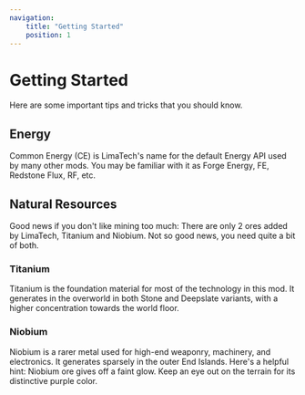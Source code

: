 ```yaml
---
navigation:
    title: "Getting Started"
    position: 1
---
```


# Getting Started
Here are some important tips and tricks that you should know.

## Energy
Common Energy (CE) is LimaTech's name for the default Energy API used by many other mods. You may be familiar with it
as Forge Energy, FE, Redstone Flux, RF, etc.


## Natural Resources

Good news if you don't like mining too much: There are only 2 ores added by LimaTech, Titanium and Niobium. Not so good news,
you need quite a bit of both.

### Titanium
<ItemGrid>
<ItemIcon id="titanium_ore" />
<ItemIcon id="deepslate_titanium_ore"/>
<ItemIcon id="raw_titanium"/>
</ItemGrid>
Titanium is the foundation material for most of the technology in this mod. It generates in the overworld in both Stone
and Deepslate variants, with a higher concentration towards the world floor.

### Niobium
<ItemGrid>
<ItemIcon id="niobium_ore" />
<ItemIcon id="raw_niobium" />
</ItemGrid>
Niobium is a rarer metal used for high-end weaponry, machinery, and electronics. It generates sparsely in the outer End Islands.
Here's a helpful hint: Niobium ore gives off a faint glow. Keep an eye out on the terrain for its distinctive purple color.